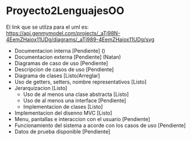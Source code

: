# Proyecto2LenguajesOO

El link que se utilza para el uml es: https://api.genmymodel.com/projects/_aTj98N-4EemZHaiox11UDg/diagrams/_aTj989-4EemZHaiox11UDg/svg

* Documentacion interna [Pendiente] ()
* Documentacion externa [Pendiente] (Natan)
* Diagramas de caso de uso [Pendiente]
* Descripcion de casos de uso [Pendiente]
* Diagrama de clases [Listo/Arreglar]
* Uso de getters, setters, nombre representativos [Listo]
* Jerarquizacion [Listo]
  * Uso de al menos una clase abstracta [Listo]
  * Uso de al menos una interface [Pendiente]
  * Implementacion de clases [Listo]
* Implementacion del disenno MVC [Listo]
* Menu, pantallas e interaccion con el usuario [Pendiente]
* Funcionamiento del sistema a acorde con los casos de uso [Pendiente] 
* Datos de prueba disponible [Pendiente]

